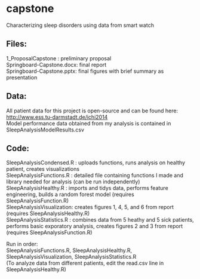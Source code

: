 # capstone
Characterizing sleep disorders using data from smart watch  
## Files:  
1_ProposalCapstone : preliminary proposal  
Springboard-Capstone.docx: final report  
Springboard-Capstone.pptx: final figures with brief summary as presentation
  
  
## Data:  
All patient data for this project is open-source and can be found here: http://www.ess.tu-darmstadt.de/ichi2014  
Model performance data obtained from my analysis is contained in SleepAnalysisModelResults.csv  
  
  
## Code:  
SleepAnalysisCondensed.R : uploads functions, runs analysis on healthy patient, creates visualizations  
SleepAnalysisFunctions.R : detailed file containing functions I made and library needed for analysis (can be run independently)  
SleepAnalysisHealthy.R : imports and tidys data, performs feature engineering, builds a random forest model (requires SleepAnalysisFunction.R)  
SleepAnalysisVisualization: creates figures 1, 4, 5, and 6 from report (requires SleepAnalysisHealthy.R)  
SleepAnalysisStatistics.R : combines data from 5 heathy and 5 sick patients, performs basic exporatory analysis, creates figures 2 and 3 from report (requires SleepAnalysisFunction.R)  

Run in order:  
SleepAnalysisFunctions.R, SleepAnalysisHealthy.R, SleepAnalysisVisualization, SleepAnalysisStatistics.R  
(To analyze data from different patients, edit the read.csv line in SleepAnalysisHealthy.R)  
